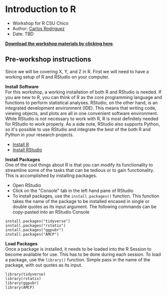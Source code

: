 # Introduction to R
- Workshop for R CSU Chico
- Author: [Carlos Rodriguez](https://keen-wilson-61a022.netlify.app/)
- Date: TBD

[**Download the workshop materials by clicking here**](https://github.com/carlosivanr/r_talk/).

## Pre-workshop instructions
Since we will be covering X, Y, and Z in R. First we will need to have a working setup of R and RStudio on your computer.

**Install Software** \
For this workshop, a working installation of both R and RStudio is needed. If you are new to R, you can think of R as the core programming language and functions to perform statistical analyses. RStudio, on the other hand, is an integrated development environment (IDE). This means that writing code, viewing objects, and plots are all in one convenient software environment. While RStudio is not necessary to work with R, R is most definitely needed for RStudio to work properly. As a side note, RStudio also supports Python, so it's possible to use RStudio and integrate the best of the both R and Python in your research projects.
- [Install R](http://cran.wustl.edu/)
- [Install RStudio](https://www.rstudio.com/products/rstudio/download/#download)

**Install Packages** \
One of the cool things about R is that you can modify its functionality to streamline some of the tasks that can be tedious or to gain functionality. This is accomplished by installing packages.

- Open RStudio
- Click on the "Console" tab in the left hand pane of RStudio
- To install packages, use the `install.packages()` function. This function takes the name of the package to be installed encased in single or double quotes as its input argument. The following commands can be copy-pasted into an RStudio Console
 ```{r}
 install.packages("tidyverse")
 install.packages("rstatix")
 install.packages("ggpubr")
 install.packages("AMCP")
 ```

**Load Packages** \
Once a package is installed, it needs to be loaded into the R Session to become available for use. This has to be done during each session. To load a package, use the `library()` function. Simple pass in the name of the package, with out quotes as its input.
 ```{r}
 library(tidyverse)
 library(rstatix)
 library(ggpubr)
 library(AMCP)
 ```

